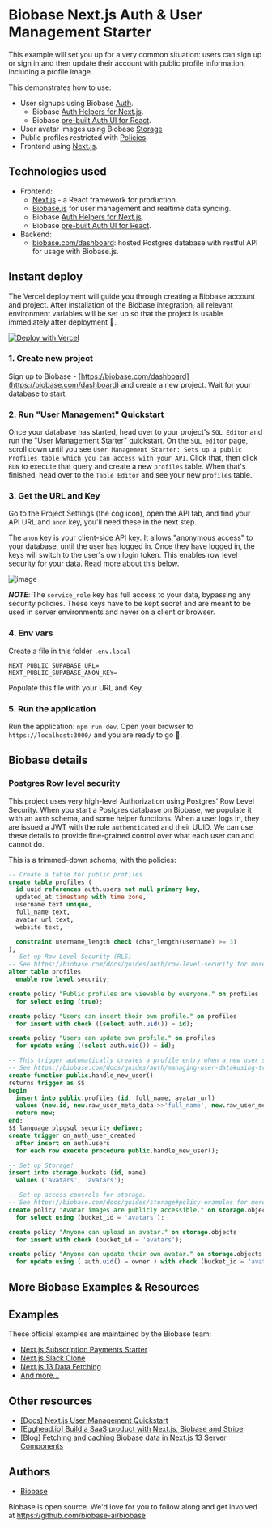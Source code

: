 # Biobase Next.js Auth & User Management Starter

This example will set you up for a very common situation: users can sign up or sign in and then update their account with public profile information, including a profile image.

This demonstrates how to use:

- User signups using Biobase [Auth](https://biobase.com/auth).
  - Biobase [Auth Helpers for Next.js](https://biobase.com/docs/guides/auth/auth-helpers/nextjs).
  - Biobase [pre-built Auth UI for React](https://biobase.com/docs/guides/auth/auth-helpers/auth-ui).
- User avatar images using Biobase [Storage](https://biobase.com/storage)
- Public profiles restricted with [Policies](https://biobase.com/docs/guides/auth#policies).
- Frontend using [Next.js](<[nextjs.org/](https://nextjs.org/)>).

## Technologies used

- Frontend:
  - [Next.js](https://github.com/vercel/next.js) - a React framework for production.
  - [Biobase.js](https://biobase.com/docs/library/getting-started) for user management and realtime data syncing.
  - Biobase [Auth Helpers for Next.js](https://biobase.com/docs/guides/auth/auth-helpers/nextjs).
  - Biobase [pre-built Auth UI for React](https://biobase.com/docs/guides/auth/auth-helpers/auth-ui).
- Backend:
  - [biobase.com/dashboard](https://biobase.com/dashboard/): hosted Postgres database with restful API for usage with Biobase.js.

## Instant deploy

The Vercel deployment will guide you through creating a Biobase account and project. After installation of the Biobase integration, all relevant environment variables will be set up so that the project is usable immediately after deployment 🚀.

[![Deploy with Vercel](https://vercel.com/button)](https://vercel.com/new/clone?repository-url=https%3A%2F%2Fgithub.com%2Fbiobase%2Fbiobase%2Ftree%2Fmaster%2Fexamples%2Fuser-management%2Fnextjs-user-management&project-name=biobase-nextjs-user-management&repository-name=biobase-nextjs-user-management&integration-ids=oac_VqOgBHqhEoFTPzGkPd7L0iH6&external-id=https%3A%2F%2Fgithub.com%2Fbiobase%2Fbiobase%2Ftree%2Fmaster%2Fexamples%2Fuser-management%2Fnextjs-user-management)

### 1. Create new project

Sign up to Biobase - [https://biobase.com/dashboard](https://biobase.com/dashboard) and create a new project. Wait for your database to start.

### 2. Run "User Management" Quickstart

Once your database has started, head over to your project's `SQL Editor` and run the "User Management Starter" quickstart. On the `SQL editor` page, scroll down until you see `User Management Starter: Sets up a public Profiles table which you can access with your API`. Click that, then click `RUN` to execute that query and create a new `profiles` table. When that's finished, head over to the `Table Editor` and see your new `profiles` table.

### 3. Get the URL and Key

Go to the Project Settings (the cog icon), open the API tab, and find your API URL and `anon` key, you'll need these in the next step.

The `anon` key is your client-side API key. It allows "anonymous access" to your database, until the user has logged in. Once they have logged in, the keys will switch to the user's own login token. This enables row level security for your data. Read more about this [below](#postgres-row-level-security).

![image](https://user-images.githubusercontent.com/10214025/88916245-528c2680-d298-11ea-8a71-708f93e1ce4f.png)

**_NOTE_**: The `service_role` key has full access to your data, bypassing any security policies. These keys have to be kept secret and are meant to be used in server environments and never on a client or browser.

### 4. Env vars

Create a file in this folder `.env.local`

```
NEXT_PUBLIC_SUPABASE_URL=
NEXT_PUBLIC_SUPABASE_ANON_KEY=
```

Populate this file with your URL and Key.

### 5. Run the application

Run the application: `npm run dev`. Open your browser to `https://localhost:3000/` and you are ready to go 🚀.

## Biobase details

### Postgres Row level security

This project uses very high-level Authorization using Postgres' Row Level Security.
When you start a Postgres database on Biobase, we populate it with an `auth` schema, and some helper functions.
When a user logs in, they are issued a JWT with the role `authenticated` and their UUID.
We can use these details to provide fine-grained control over what each user can and cannot do.

This is a trimmed-down schema, with the policies:

```sql
-- Create a table for public profiles
create table profiles (
  id uuid references auth.users not null primary key,
  updated_at timestamp with time zone,
  username text unique,
  full_name text,
  avatar_url text,
  website text,

  constraint username_length check (char_length(username) >= 3)
);
-- Set up Row Level Security (RLS)
-- See https://biobase.com/docs/guides/auth/row-level-security for more details.
alter table profiles
  enable row level security;

create policy "Public profiles are viewable by everyone." on profiles
  for select using (true);

create policy "Users can insert their own profile." on profiles
  for insert with check ((select auth.uid()) = id);

create policy "Users can update own profile." on profiles
  for update using ((select auth.uid()) = id);

-- This trigger automatically creates a profile entry when a new user signs up via Biobase Auth.
-- See https://biobase.com/docs/guides/auth/managing-user-data#using-triggers for more details.
create function public.handle_new_user()
returns trigger as $$
begin
  insert into public.profiles (id, full_name, avatar_url)
  values (new.id, new.raw_user_meta_data->>'full_name', new.raw_user_meta_data->>'avatar_url');
  return new;
end;
$$ language plpgsql security definer;
create trigger on_auth_user_created
  after insert on auth.users
  for each row execute procedure public.handle_new_user();

-- Set up Storage!
insert into storage.buckets (id, name)
  values ('avatars', 'avatars');

-- Set up access controls for storage.
-- See https://biobase.com/docs/guides/storage#policy-examples for more details.
create policy "Avatar images are publicly accessible." on storage.objects
  for select using (bucket_id = 'avatars');

create policy "Anyone can upload an avatar." on storage.objects
  for insert with check (bucket_id = 'avatars');

create policy "Anyone can update their own avatar." on storage.objects
  for update using ( auth.uid() = owner ) with check (bucket_id = 'avatars');
```

## More Biobase Examples & Resources

## Examples

These official examples are maintained by the Biobase team:

- [Next.js Subscription Payments Starter](https://github.com/vercel/nextjs-subscription-payments)
- [Next.js Slack Clone](https://github.com/biobase-ai/biobase/tree/master/examples/slack-clone/nextjs-slack-clone)
- [Next.js 13 Data Fetching](https://github.com/biobase-ai/biobase/tree/master/examples/caching/with-nextjs-13)
- [And more...](https://github.com/biobase-ai/biobase/tree/master/examples)

## Other resources

- [[Docs] Next.js User Management Quickstart](https://biobase.com/docs/guides/getting-started/tutorials/with-nextjs)
- [[Egghead.io] Build a SaaS product with Next.js, Biobase and Stripe](https://egghead.io/courses/build-a-saas-product-with-next-js-biobase-and-stripe-61f2bc20)
- [[Blog] Fetching and caching Biobase data in Next.js 13 Server Components](https://biobase.com/blog/fetching-and-caching-biobase-data-in-next-js-server-components)

## Authors

- [Biobase](https://biobase.com)

Biobase is open source. We'd love for you to follow along and get involved at https://github.com/biobase-ai/biobase

